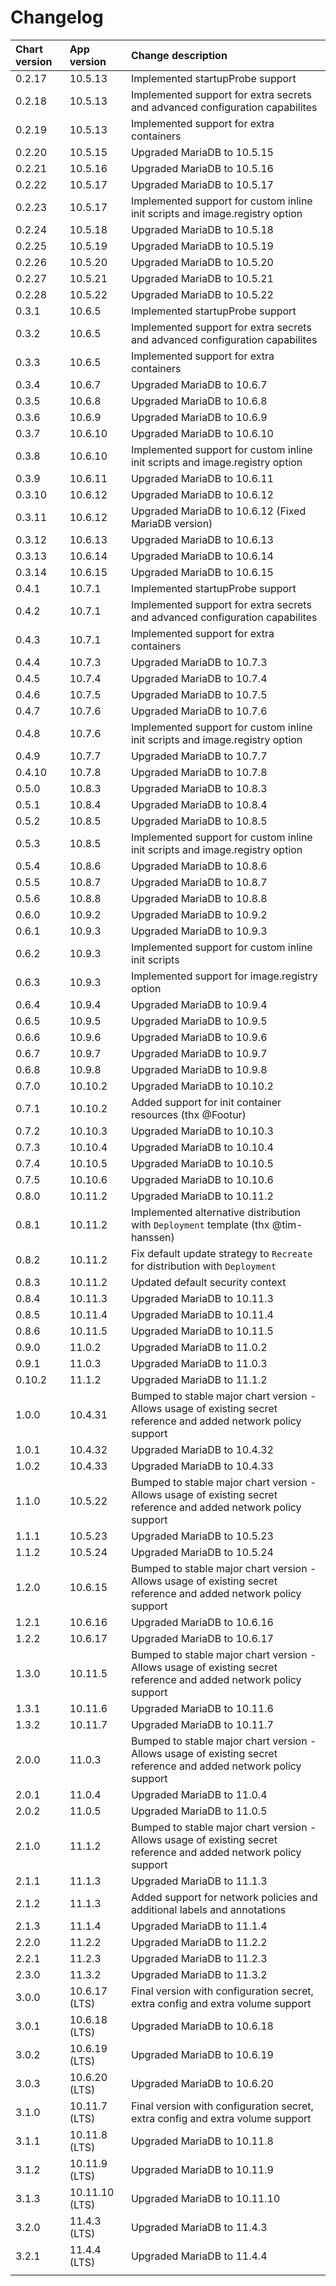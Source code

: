 # Changelog

| Chart version | App version | Change description |
| :------------ | :---------- | :----------------- |
| 0.2.17 | 10.5.13 | Implemented startupProbe support |
| 0.2.18 | 10.5.13 | Implemented support for extra secrets and advanced configuration capabilites |
| 0.2.19 | 10.5.13 | Implemented support for extra containers |
| 0.2.20 | 10.5.15 | Upgraded MariaDB to 10.5.15 |
| 0.2.21 | 10.5.16 | Upgraded MariaDB to 10.5.16 |
| 0.2.22 | 10.5.17 | Upgraded MariaDB to 10.5.17 |
| 0.2.23 | 10.5.17 | Implemented support for custom inline init scripts and image.registry option |
| 0.2.24 | 10.5.18 | Upgraded MariaDB to 10.5.18 |
| 0.2.25 | 10.5.19 | Upgraded MariaDB to 10.5.19 |
| 0.2.26 | 10.5.20 | Upgraded MariaDB to 10.5.20 |
| 0.2.27 | 10.5.21 | Upgraded MariaDB to 10.5.21 |
| 0.2.28 | 10.5.22 | Upgraded MariaDB to 10.5.22 |
| 0.3.1 | 10.6.5 | Implemented startupProbe support |
| 0.3.2 | 10.6.5 | Implemented support for extra secrets and advanced configuration capabilites |
| 0.3.3 | 10.6.5 | Implemented support for extra containers |
| 0.3.4 | 10.6.7 | Upgraded MariaDB to 10.6.7 |
| 0.3.5 | 10.6.8 | Upgraded MariaDB to 10.6.8 |
| 0.3.6 | 10.6.9 | Upgraded MariaDB to 10.6.9 |
| 0.3.7 | 10.6.10 | Upgraded MariaDB to 10.6.10 |
| 0.3.8 | 10.6.10 | Implemented support for custom inline init scripts and image.registry option |
| 0.3.9 | 10.6.11 | Upgraded MariaDB to 10.6.11 |
| 0.3.10 | 10.6.12 | Upgraded MariaDB to 10.6.12 |
| 0.3.11 | 10.6.12 | Upgraded MariaDB to 10.6.12 (Fixed MariaDB version) |
| 0.3.12 | 10.6.13 | Upgraded MariaDB to 10.6.13 |
| 0.3.13 | 10.6.14 | Upgraded MariaDB to 10.6.14 |
| 0.3.14 | 10.6.15 | Upgraded MariaDB to 10.6.15 |
| 0.4.1 | 10.7.1 | Implemented startupProbe support |
| 0.4.2 | 10.7.1 | Implemented support for extra secrets and advanced configuration capabilites |
| 0.4.3 | 10.7.1 | Implemented support for extra containers |
| 0.4.4 | 10.7.3 | Upgraded MariaDB to 10.7.3 |
| 0.4.5 | 10.7.4 | Upgraded MariaDB to 10.7.4 |
| 0.4.6 | 10.7.5 | Upgraded MariaDB to 10.7.5 |
| 0.4.7 | 10.7.6 | Upgraded MariaDB to 10.7.6 |
| 0.4.8 | 10.7.6 | Implemented support for custom inline init scripts and image.registry option |
| 0.4.9 | 10.7.7 | Upgraded MariaDB to 10.7.7 |
| 0.4.10 | 10.7.8 | Upgraded MariaDB to 10.7.8 |
| 0.5.0 | 10.8.3 | Upgraded MariaDB to 10.8.3 |
| 0.5.1 | 10.8.4 | Upgraded MariaDB to 10.8.4 |
| 0.5.2 | 10.8.5 | Upgraded MariaDB to 10.8.5 |
| 0.5.3 | 10.8.5 | Implemented support for custom inline init scripts and image.registry option |
| 0.5.4 | 10.8.6 | Upgraded MariaDB to 10.8.6 |
| 0.5.5 | 10.8.7 | Upgraded MariaDB to 10.8.7 |
| 0.5.6 | 10.8.8 | Upgraded MariaDB to 10.8.8 |
| 0.6.0 | 10.9.2 | Upgraded MariaDB to 10.9.2 |
| 0.6.1 | 10.9.3 | Upgraded MariaDB to 10.9.3 |
| 0.6.2 | 10.9.3 | Implemented support for custom inline init scripts |
| 0.6.3 | 10.9.3 | Implemented support for image.registry option |
| 0.6.4 | 10.9.4 | Upgraded MariaDB to 10.9.4 |
| 0.6.5 | 10.9.5 | Upgraded MariaDB to 10.9.5 |
| 0.6.6 | 10.9.6 | Upgraded MariaDB to 10.9.6 |
| 0.6.7 | 10.9.7 | Upgraded MariaDB to 10.9.7 |
| 0.6.8 | 10.9.8 | Upgraded MariaDB to 10.9.8 |
| 0.7.0 | 10.10.2 | Upgraded MariaDB to 10.10.2 |
| 0.7.1 | 10.10.2 | Added support for init container resources (thx @Footur) |
| 0.7.2 | 10.10.3 | Upgraded MariaDB to 10.10.3 |
| 0.7.3 | 10.10.4 | Upgraded MariaDB to 10.10.4 |
| 0.7.4 | 10.10.5 | Upgraded MariaDB to 10.10.5 |
| 0.7.5 | 10.10.6 | Upgraded MariaDB to 10.10.6 |
| 0.8.0 | 10.11.2 | Upgraded MariaDB to 10.11.2 |
| 0.8.1 | 10.11.2 | Implemented alternative distribution with `Deployment` template (thx @tim-hanssen) |
| 0.8.2 | 10.11.2 | Fix default update strategy to `Recreate` for distribution with `Deployment` |
| 0.8.3 | 10.11.2 | Updated default security context |
| 0.8.4 | 10.11.3 | Upgraded MariaDB to 10.11.3 |
| 0.8.5 | 10.11.4 | Upgraded MariaDB to 10.11.4 |
| 0.8.6 | 10.11.5 | Upgraded MariaDB to 10.11.5 |
| 0.9.0 | 11.0.2 | Upgraded MariaDB to 11.0.2 |
| 0.9.1 | 11.0.3 | Upgraded MariaDB to 11.0.3 |
| 0.10.2 | 11.1.2 | Upgraded MariaDB to 11.1.2 |
| 1.0.0 | 10.4.31 | Bumped to stable major chart version - Allows usage of existing secret reference and added network policy support |
| 1.0.1 | 10.4.32 | Upgraded MariaDB to 10.4.32 |
| 1.0.2 | 10.4.33 | Upgraded MariaDB to 10.4.33 |
| 1.1.0 | 10.5.22 | Bumped to stable major chart version - Allows usage of existing secret reference and added network policy support |
| 1.1.1 | 10.5.23 | Upgraded MariaDB to 10.5.23 |
| 1.1.2 | 10.5.24 | Upgraded MariaDB to 10.5.24 |
| 1.2.0 | 10.6.15 | Bumped to stable major chart version - Allows usage of existing secret reference and added network policy support |
| 1.2.1 | 10.6.16 | Upgraded MariaDB to 10.6.16 |
| 1.2.2 | 10.6.17 | Upgraded MariaDB to 10.6.17 |
| 1.3.0 | 10.11.5 | Bumped to stable major chart version - Allows usage of existing secret reference and added network policy support |
| 1.3.1 | 10.11.6 | Upgraded MariaDB to 10.11.6 |
| 1.3.2 | 10.11.7 | Upgraded MariaDB to 10.11.7 |
| 2.0.0 | 11.0.3 | Bumped to stable major chart version - Allows usage of existing secret reference and added network policy support |
| 2.0.1 | 11.0.4 | Upgraded MariaDB to 11.0.4 |
| 2.0.2 | 11.0.5 | Upgraded MariaDB to 11.0.5 |
| 2.1.0 | 11.1.2 | Bumped to stable major chart version - Allows usage of existing secret reference and added network policy support |
| 2.1.1 | 11.1.3 | Upgraded MariaDB to 11.1.3 |
| 2.1.2 | 11.1.3 | Added support for network policies and additional labels and annotations |
| 2.1.3 | 11.1.4 | Upgraded MariaDB to 11.1.4 |
| 2.2.0 | 11.2.2 | Upgraded MariaDB to 11.2.2 |
| 2.2.1 | 11.2.3 | Upgraded MariaDB to 11.2.3 |
| 2.3.0 | 11.3.2 | Upgraded MariaDB to 11.3.2 |
| 3.0.0 | 10.6.17 (LTS) | Final version with configuration secret, extra config and extra volume support |
| 3.0.1 | 10.6.18 (LTS) | Upgraded MariaDB to 10.6.18 |
| 3.0.2 | 10.6.19 (LTS) | Upgraded MariaDB to 10.6.19 |
| 3.0.3 | 10.6.20 (LTS) | Upgraded MariaDB to 10.6.20 |
| 3.1.0 | 10.11.7 (LTS) | Final version with configuration secret, extra config and extra volume support |
| 3.1.1 | 10.11.8 (LTS) | Upgraded MariaDB to 10.11.8 |
| 3.1.2 | 10.11.9 (LTS) | Upgraded MariaDB to 10.11.9 |
| 3.1.3 | 10.11.10 (LTS) | Upgraded MariaDB to 10.11.10 |
| 3.2.0 | 11.4.3 (LTS) | Upgraded MariaDB to 11.4.3 |
| 3.2.1 | 11.4.4 (LTS) | Upgraded MariaDB to 11.4.4 |
| | | |
